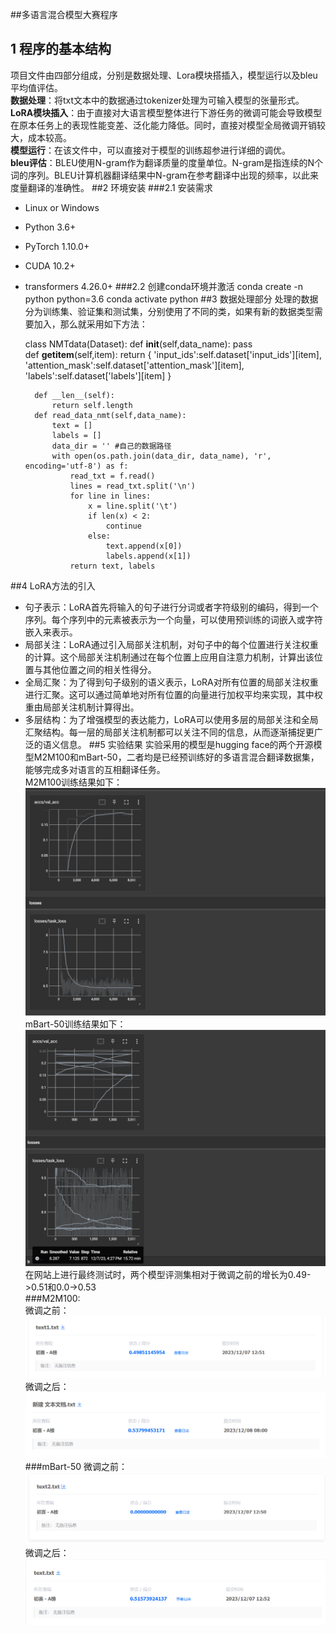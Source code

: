 ##多语言混合模型大赛程序
## 1 程序的基本结构
项目文件由四部分组成，分别是数据处理、Lora模块搭插入，模型运行以及bleu平均值评估。  
**数据处理**：将txt文本中的数据通过tokenizer处理为可输入模型的张量形式。  
**LoRA模块插入**：由于直接对大语言模型整体进行下游任务的微调可能会导致模型在原本任务上的表现性能变差、泛化能力降低。同时，直接对模型全局微调开销较大，成本较高。  
**模型运行**：在该文件中，可以直接对于模型的训练超参进行详细的调优。  
**bleu评估**：BLEU使用N-gram作为翻译质量的度量单位。N-gram是指连续的N个词的序列。BLEU计算机器翻译结果中N-gram在参考翻译中出现的频率，以此来度量翻译的准确性。
##2 环境安装
###2.1 安装需求
- Linux or Windows
- Python 3.6+
- PyTorch 1.10.0+
- CUDA 10.2+
- transformers 4.26.0+ 
###2.2 创建conda环境并激活
		conda create -n python python=3.6
   		conda activate python
##3 数据处理部分
处理的数据分为训练集、验证集和测试集，分别使用了不同的类，如果有新的数据类型需要加入，那么就采用如下方法：  

	class NMTdata(Dataset):
	    def __init__(self,data_name):
			pass	                                                         
	    def __getitem__(self,item):
	        return {
	            'input_ids':self.dataset['input_ids'][item],
	            'attention_mask':self.dataset['attention_mask'][item],
	            'labels':self.dataset['labels'][item]
	        }
	
	
	    def __len__(self):
	        return self.length
	    def read_data_nmt(self,data_name):
	        text = []
	        labels = []
	        data_dir = '' #自己的数据路径
	        with open(os.path.join(data_dir, data_name), 'r', encoding='utf-8') as f:
	            read_txt = f.read()
	            lines = read_txt.split('\n')
	            for line in lines:
	                x = line.split('\t')
	                if len(x) < 2:
	                    continue
	                else:
	                    text.append(x[0])
	                    labels.append(x[1])
	            return text, labels
##4 LoRA方法的引入
* 句子表示：LoRA首先将输入的句子进行分词或者字符级别的编码，得到一个序列。每个序列中的元素被表示为一个向量，可以使用预训练的词嵌入或字符嵌入来表示。
* 局部关注：LoRA通过引入局部关注机制，对句子中的每个位置进行关注权重的计算。这个局部关注机制通过在每个位置上应用自注意力机制，计算出该位置与其他位置之间的相关性得分。
* 全局汇聚：为了得到句子级别的语义表示，LoRA对所有位置的局部关注权重进行汇聚。这可以通过简单地对所有位置的向量进行加权平均来实现，其中权重由局部关注机制计算得出。
* 多层结构：为了增强模型的表达能力，LoRA可以使用多层的局部关注和全局汇聚结构。每一层的局部关注机制都可以关注不同的信息，从而逐渐捕捉更广泛的语义信息。
##5 实验结果
实验采用的模型是hugging face的两个开源模型M2M100和mBart-50，二者均是已经预训练好的多语言混合翻译数据集，能够完成多对语言的互相翻译任务。  
M2M100训练结果如下：
![](1.png)
mBart-50训练结果如下：
![](2.png) 
在网站上进行最终测试时，两个模型评测集相对于微调之前的增长为0.49->0.51和0.0->0.53   
###M2M100:  
微调之前：
![](5.png)
微调之后：
![](3.png)
###mBart-50
微调之前：
![](6.png)
微调之后：
![](4.png)



